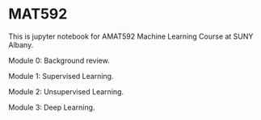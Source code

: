 # MAT592

This is jupyter notebook for AMAT592 Machine Learning Course at SUNY Albany. 

Module 0: Background review.

Module 1: Supervised Learning.

Module 2: Unsupervised Learning.

Module 3: Deep Learning.

